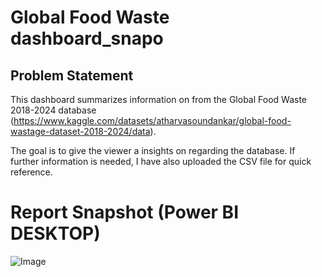 # Global Food Waste dashboard_snapo


## Problem Statement

This dashboard summarizes information on from the Global Food Waste 2018-2024 database (https://www.kaggle.com/datasets/atharvasoundankar/global-food-wastage-dataset-2018-2024/data).

The goal is to give the viewer a insights on regarding the database. If further information is needed, I have also uploaded the CSV file for quick reference. 

 
 # Report Snapshot (Power BI DESKTOP)

 


![Image](https://github.com/user-attachments/assets/40d266ec-b8ac-431f-8ee7-622661149e17)
